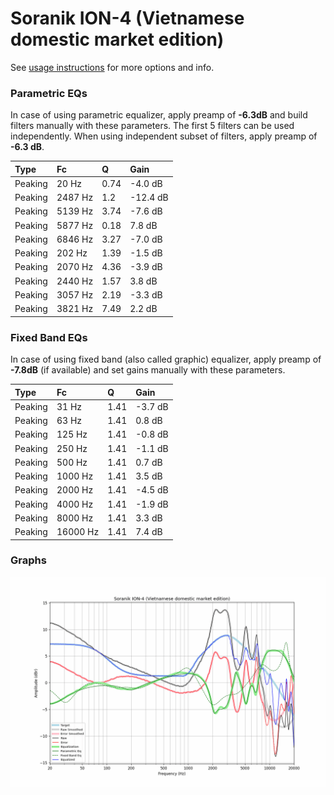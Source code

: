 # Soranik ION-4 (Vietnamese domestic market edition)
See [usage instructions](https://github.com/jaakkopasanen/AutoEq#usage) for more options and info.

### Parametric EQs
In case of using parametric equalizer, apply preamp of **-6.3dB** and build filters manually
with these parameters. The first 5 filters can be used independently.
When using independent subset of filters, apply preamp of **-6.3 dB**.

| Type    | Fc      |    Q | Gain     |
|:--------|:--------|:-----|:---------|
| Peaking | 20 Hz   | 0.74 | -4.0 dB  |
| Peaking | 2487 Hz | 1.2  | -12.4 dB |
| Peaking | 5139 Hz | 3.74 | -7.6 dB  |
| Peaking | 5877 Hz | 0.18 | 7.8 dB   |
| Peaking | 6846 Hz | 3.27 | -7.0 dB  |
| Peaking | 202 Hz  | 1.39 | -1.5 dB  |
| Peaking | 2070 Hz | 4.36 | -3.9 dB  |
| Peaking | 2440 Hz | 1.57 | 3.8 dB   |
| Peaking | 3057 Hz | 2.19 | -3.3 dB  |
| Peaking | 3821 Hz | 7.49 | 2.2 dB   |

### Fixed Band EQs
In case of using fixed band (also called graphic) equalizer, apply preamp of **-7.8dB**
(if available) and set gains manually with these parameters.

| Type    | Fc       |    Q | Gain    |
|:--------|:---------|:-----|:--------|
| Peaking | 31 Hz    | 1.41 | -3.7 dB |
| Peaking | 63 Hz    | 1.41 | 0.8 dB  |
| Peaking | 125 Hz   | 1.41 | -0.8 dB |
| Peaking | 250 Hz   | 1.41 | -1.1 dB |
| Peaking | 500 Hz   | 1.41 | 0.7 dB  |
| Peaking | 1000 Hz  | 1.41 | 3.5 dB  |
| Peaking | 2000 Hz  | 1.41 | -4.5 dB |
| Peaking | 4000 Hz  | 1.41 | -1.9 dB |
| Peaking | 8000 Hz  | 1.41 | 3.3 dB  |
| Peaking | 16000 Hz | 1.41 | 7.4 dB  |

### Graphs
![](./Soranik%20ION-4%20(Vietnamese%20domestic%20market%20edition).png)